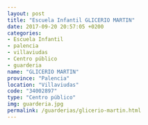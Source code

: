 ```yaml
---
layout: post
title: "Escuela Infantil GLICERIO MARTIN"
date: 2017-09-20 20:57:05 +0200
categories:
- Escuela Infantil
- palencia
- villaviudas
- Centro público
- guarderia
name: "GLICERIO MARTIN"
province: "Palencia"
location: "Villaviudas"
code: "34002897"
type: "Centro público"
img: guarderia.jpg
permalink: /guarderias/glicerio-martin.html
---
```

